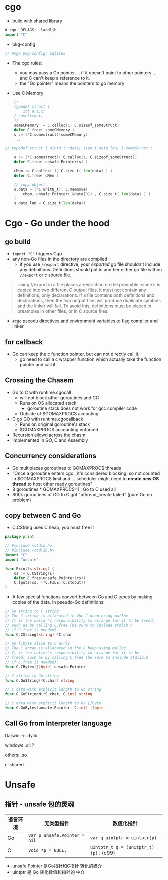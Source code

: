 
# cgo

- build with shared library

```go
# cgo LDFLAGS: -laddlib
import "C"
```

- pkg-config

```go
// #cgo pkg-config: sqlite3
```


- The cgo rules:
    - you may pass a Go pointer ... if it doesn't point to other pointers ... and C can't keep a reference to it.
    - the "Go pointer" means the pointers to go memory

- Use C Memory

```go
    /*
    typedef struct {
        int a,b,c;
    } someStruct;
    */
    someCMemory := C.calloc(1, C.sizeof_someStruct)
    defer C.free( someCMemory )
    s := (*C.somestruct)(someCMemory)
    ...
```

```go
// typedef struct { uint8_t *data; size_t data_len; } someStruct ;

    s := (*C.somestruct)( C.calloc(1, C.sizeof_someStruct))
    defer C.free( unsafe.Pointer(s) )

    cMem := C.calloc( 1, C.size_t( len(data) ) )
    defer C.free( cMem )

    // copy object
    s.data = (*C.unit8_t)( C.memmove( 
        cMem, unsafe.Pointer( &data[0]) , C.size_t( len(data) ) )
    )
    s.data_len = C.size_t(len(data))

```

# Cgo - Go under the hood

## go build

- `import "C"` triggers Cgo
- any non-Go files in the directory are compiled
    - if you use `//export` directive, your *exported* go file shouldn't include any definitions. Definitions should put in another either go file withou `//export` or *c* source file.

> Using //export in a file places a restriction on the preamble: since it is copied into two different C output files, it must not contain any definitions, only declarations. If a file contains both definitions and declarations, then the two output files will produce duplicate symbols and the linker will fail. To avoid this, definitions must be placed in preambles in other files, or in C source files.

- `#cgo` pseodu directives and environment variables to flag compiler and linker

## for callback

- Go can keep the c function pointer, but can not directly call it.
    - go need to call a c wrapper function which actually take the function pointer and call it.


## Crossing the Chasem

- Go to C with runtime.cgocall
    - will not block other goroutines and GC
    - Runs on OS allocated stack
        - goroutine stack does not work for gcc compiler code
    - Outside of $GOMAXPROCS accouting
- C go GO with runtime.cgocallback
    - Runs on original goroutine's stack
    - $GOMAXPROCS accounting enforced
- Recursion allowd across the chasm
- Implemented in GO, C and Assembly

## Concurrency considerations

- Go multiplexes goroutines to GOMAXPROCS threads
- "Once a goroutine enters cgo , it's considered blocking, so not counted in $GOMAXPROCS limit and ... scheduler might need to **create new OS thread** to host other ready goroutines"
- 8 goroutines * GOMAXPROCS=1 , Go to C used all 
- 800k goroutines of GO to C got "pthread_create failed" (pure Go no problem)

## copy between C and Go

- C.CString uses C heap, you must free it

```go
package print

// #include <stdio.h>
// #include <stdlib.h>
import "C"
import "unsafe"

func Print(s string) {
    cs := C.CString(s)
    defer C.free(unsafe.Pointer(cs))
    C.fputs(cs, (*C.FILE)(C.stdout))
}
```

- A few special functions convert between Go and C types by making copies of the data. In pseudo-Go definitions:

```go
// Go string to C string
// The C string is allocated in the C heap using malloc.
// It is the caller's responsibility to arrange for it to be freed, 
// such as by calling C.free (be sure to include stdlib.h
// if C.free is needed).
func C.CString(string) *C.char

// Go []byte slice to C array
// The C array is allocated in the C heap using malloc.
// It is the caller's responsibility to arrange for it to be
// freed, such as by calling C.free (be sure to include stdlib.h
// if C.free is needed).
func C.CBytes([]byte) unsafe.Pointer

// C string to Go string
func C.GoString(*C.char) string

// C data with explicit length to Go string
func C.GoStringN(*C.char, C.int) string

// C data with explicit length to Go []byte
func C.GoBytes(unsafe.Pointer, C.int) []byte
```

## Call Go from Interpreter language

Darwin -> .dylib

windows .dll ?

others: .so

c-shared


# Unsafe 

## 指针 - unsafe 包的灵魂

语言环境 | 无类型指针 | 数值化指针
--- | --- | --- 
Go | `var p unsafe.Pointer = nil` | `var q uintptr = uintptr(p)`
C  | `void *p = NULL;`  | `uintptr_t q = (unitptr_t)(p);` (c99)

- unsafe.Pointer 是Go指针和C指针 转化的媒介
- uintptr 是 Go  转化数值和指针的 中介






